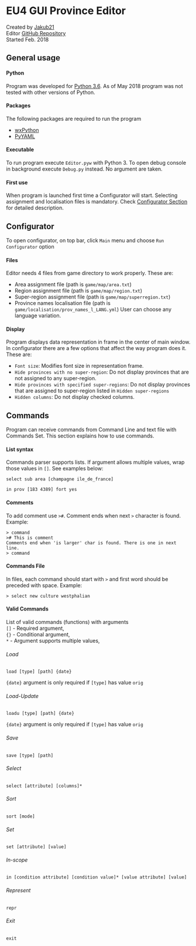 # EU4 GUI Province Editor
Created by [Jakub21](https://github.com/Jakub21)  
Editor [GitHub Repository](https://github.com/Jakub21/EU4-GUI-Province-Editor)  
Started Feb. 2018



## General usage

#### Python
Program was developed for [Python 3.6](https://www.python.org/). As of May 2018 program was not tested with other versions of Python.

#### Packages
The following packages are required to run the program
- [wxPython](https://www.wxpython.org/)
- [PyYAML](https://pyyaml.org/)

#### Executable
To run program execute `Editor.pyw` with Python 3. To open debug console in background execute `Debug.py` instead. No argument are taken.

#### First use
When program is launched first time a Configurator will start. Selecting assignment and localisation files is mandatory. Check [Configurator Section](#Configurator) for detailed description.



## Configurator
To open configurator, on top bar, click `Main` menu and choose `Run Configurator` option

#### Files
Editor needs 4 files from game directory to work properly. These are:
- Area assignment file (path is `game/map/area.txt`)
- Region assignment file (path is `game/map/region.txt`)
- Super-region assignment file (path is `game/map/superregion.txt`)
- Province names localisation file (path is `game/localisation/prov_names_l_LANG.yml`) User can choose any language variation.

#### Display
Program displays data representation in frame in the center of main window. In configurator there are a few options that affect the way program does it. These are:
- `Font size`: Modifies font size in representation frame.
- `Hide provinces with no super-region`: Do not display provinces that are not assigned to any super-region.
- `Hide provinces with specified super-regions`: Do not display provinces that are assigned to super-region listed in `Hidden super-regions`
- `Hidden columns`: Do not display checked columns.



## Commands
Program can receive commands from Command Line and text file with Commands Set. This section explains how to use commands.

#### List syntax
Commands parser supports lists. If argument allows multiple values, wrap those values in `[]`. See examples below:
```
select sub area [champagne ile_de_france]
```
```
in prov [183 4389] fort yes
```
#### Comments
To add comment use `>#`. Comment ends when next `>` character is found. Example:
```
> command
># This is comment
Comments end when 'is larger' char is found. There is one in next line.
> command
```
#### Commands File
In files, each command should start with `>` and first word should be preceded with space. Example:
```
> select new culture westphalian
```

#### Valid Commands
List of valid commands (functions) with arguments  
`[]` - Required argument,  
`{}` - Conditional argument,  
`*` - Argument supports multiple values,  
###### Load
```
load [type] [path] {date}
```
`{date}` argument is only required if `[type]` has value `orig`
###### Load-Update
```
loadu [type] [path] {date}
```
`{date}` argument is only required if `[type]` has value `orig`
###### Save
```
save [type] [path]
```
###### Select
```
select [attribute] [columns]*
```
###### Sort
```
sort [mode]
```
###### Set
```
set [attribute] [value]
```
###### In-scope
```
in [condition attribute] [condition value]* [value attribute] [value]
```
###### Represent
```
repr
```
###### Exit
```
exit
```

